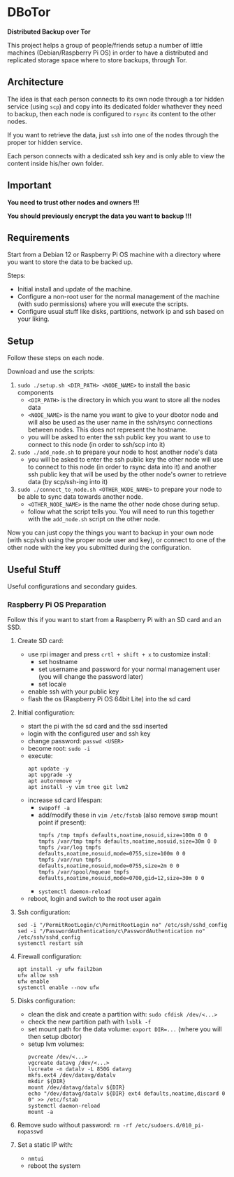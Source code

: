 # DBoTor

**Distributed Backup over Tor**

This project helps a group of people/friends setup a number of little machines (Debian/Raspberry Pi OS) in order to have a distributed and replicated storage space where to store backups, through Tor.

## Architecture

The idea is that each person connects to its own node through a tor hidden service (using `scp`) and copy into its dedicated folder whathever they need to backup, then each node is configured to `rsync` its content to the other nodes.

If you want to retrieve the data, just `ssh` into one of the nodes through the proper tor hidden service.

Each person connects with a dedicated ssh key and is only able to view the content inside his/her own folder.

## Important

**You need to trust other nodes and owners !!!**

**You should previously encrypt the data you want to backup !!!**

## Requirements

Start from a Debian 12 or Raspberry Pi OS machine with a directory where you want to store the data to be backed up.

Steps:
- Initial install and update of the machine.
- Configure a non-root user for the normal management of the machine (with sudo permissions) where you will execute the scripts.
- Configure usual stuff like disks, partitions, network ip and ssh based on your liking.

## Setup

Follow these steps on each node.

Download and use the scripts:
1. `sudo ./setup.sh <DIR_PATH> <NODE_NAME>` to install the basic components
    - `<DIR_PATH>` is the directory in which you want to store all the nodes data
    - `<NODE_NAME>` is the name you want to give to your dbotor node and will also be used as the user name in the ssh/rsync connections between nodes. This does not represent the hostname.
    - you will be asked to enter the ssh public key you want to use to connect to this node (in order to ssh/scp into it) 
2. `sudo ./add_node.sh` to prepare your node to host another node's data
    - you will be asked to enter the ssh public key the other node will use to connect to this node (in order to rsync data into it) and another ssh public key that will be used by the other node's owner to retrieve data (by scp/ssh-ing into it)
3. `sudo ./connect_to_node.sh <OTHER_NODE_NAME>` to prepare your node to be able to sync data towards another node.
    - `<OTHER_NODE_NAME>` is the name the other node chose during setup.
    - follow what the script tells you. You will need to run this together with the `add_node.sh` script on the other node.

Now you can just copy the things you want to backup in your own node (with scp/ssh using the proper node user and key), or connect to one of the other node with the key you submitted during the configuration.

## Useful Stuff

Useful configurations and secondary guides.

### Raspberry Pi OS Preparation

Follow this if you want to start from a Raspberry Pi with an SD card and an SSD.

1. Create SD card:
    - use rpi imager and press `crtl + shift + x` to customize install:
        - set hostname
        - set username and password for your normal management user (you will change the password later)
        - set locale
    - enable ssh with your public key
    - flash the os (Raspberry Pi OS 64bit Lite) into the sd card

2. Initial configuration:
    - start the pi with the sd card and the ssd inserted
    - login with the configured user and ssh key
    - change password: `passwd <USER>`
    - become root: `sudo -i`
    - execute:
        ```
        apt update -y
        apt upgrade -y
        apt autoremove -y
        apt install -y vim tree git lvm2
        ```
    - increase sd card lifespan:
        - `swapoff -a`
        - add/modify these in `vim /etc/fstab` (also remove swap mount point if present):
            ```
            tmpfs /tmp tmpfs defaults,noatime,nosuid,size=100m 0 0
            tmpfs /var/tmp tmpfs defaults,noatime,nosuid,size=30m 0 0
            tmpfs /var/log tmpfs defaults,noatime,nosuid,mode=0755,size=100m 0 0
            tmpfs /var/run tmpfs defaults,noatime,nosuid,mode=0755,size=2m 0 0
            tmpfs /var/spool/mqueue tmpfs defaults,noatime,nosuid,mode=0700,gid=12,size=30m 0 0
            ```
        - `systemctl daemon-reload`
    - reboot, login and switch to the root user again

3. Ssh configuration:
    ```
    sed -i "/PermitRootLogin/c\PermitRootLogin no" /etc/ssh/sshd_config
    sed -i "/PasswordAuthentication/c\PasswordAuthentication no" /etc/ssh/sshd_config
    systemctl restart ssh
    ```

4. Firewall configuration:
    ```
    apt install -y ufw fail2ban
    ufw allow ssh
    ufw enable
    systemctl enable --now ufw
    ```

5. Disks configuration:
    - clean the disk and create a partition with: `sudo cfdisk /dev/<...>`
    - check the new partition path with `lsblk -f`
    - set mount path for the data volume: `export DIR=...` (where you will then setup dbotor)
    - setup lvm volumes:
        ```
        pvcreate /dev/<...>
        vgcreate datavg /dev/<...>
        lvcreate -n datalv -L 850G datavg
        mkfs.ext4 /dev/datavg/datalv
        mkdir ${DIR}
        mount /dev/datavg/datalv ${DIR}
        echo "/dev/datavg/datalv ${DIR} ext4 defaults,noatime,discard 0 0" >> /etc/fstab
        systemctl daemon-reload
        mount -a
        ```

6. Remove sudo without password: `rm -rf /etc/sudoers.d/010_pi-nopasswd`

7. Set a static IP with:
    - `nmtui`
    - reboot the system
